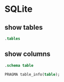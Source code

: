 # SQLite

## show tables

```sql
.tables
```

## show columns

```sql
.schema table
```

```sql
PRAGMA table_info(table);
```
